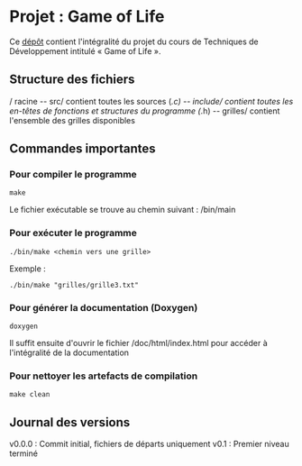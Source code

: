 Projet : Game of Life
=====================

Ce [dépôt](https://git.unistra.fr/bflesch/Projet-Game-of-Life) contient l'intégralité du projet du cours de Techniques de Développement intitulé « Game of Life ».

Structure des fichiers
----------------------

/ racine
-- src/ contient toutes les sources (*.c)
-- include/ contient toutes les en-têtes de fonctions et structures du programme (*.h)
-- grilles/ contient l'ensemble des grilles disponibles

Commandes importantes
---------------------

### Pour compiler le programme

~~~{.sh}
make
~~~
Le fichier exécutable se trouve au chemin suivant : /bin/main

### Pour exécuter le programme

~~~{.sh}
./bin/make <chemin vers une grille>
~~~

Exemple :
~~~{.sh}
./bin/make "grilles/grille3.txt"
~~~

### Pour générer la documentation (Doxygen)

~~~{.sh}
doxygen
~~~
Il suffit ensuite d'ouvrir le fichier /doc/html/index.html pour accéder à l'intégralité de la documentation

### Pour nettoyer les artefacts de compilation

~~~{.sh}
make clean
~~~


Journal des versions
--------------------
v0.0.0 : Commit initial, fichiers de départs uniquement
v0.1 : Premier niveau terminé